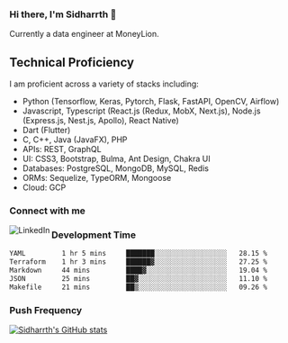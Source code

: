 ### Hi there, I'm Sidharrth 👋

Currently a data engineer at MoneyLion. 

## Technical Proficiency
I am proficient across a variety of stacks including:
- Python (Tensorflow, Keras, Pytorch, Flask, FastAPI, OpenCV, Airflow)
- Javascript, Typescript (React.js (Redux, MobX, Next.js), Node.js (Express.js, Nest.js, Apollo), React Native)
- Dart (Flutter)
- C, C++, Java (JavaFX), PHP
- APIs: REST, GraphQL
- UI: CSS3, Bootstrap, Bulma, Ant Design, Chakra UI
- Databases: PostgreSQL, MongoDB, MySQL, Redis
- ORMs: Sequelize, TypeORM, Mongoose
- Cloud: GCP

### Connect with me

[<img align="left" alt="LinkedIn" src="https://img.shields.io/badge/linkedin-%230077B5.svg?&style=for-the-badge&logo=linkedin&logoColor=white" />][linkedin]

### Development Time
<!--START_SECTION:waka-->

```txt
YAML         1 hr 5 mins     ███████░░░░░░░░░░░░░░░░░░   28.15 %
Terraform    1 hr 3 mins     ██████▓░░░░░░░░░░░░░░░░░░   27.25 %
Markdown     44 mins         ████▓░░░░░░░░░░░░░░░░░░░░   19.04 %
JSON         25 mins         ██▓░░░░░░░░░░░░░░░░░░░░░░   11.10 %
Makefile     21 mins         ██▒░░░░░░░░░░░░░░░░░░░░░░   09.26 %
```

<!--END_SECTION:waka-->

### Push Frequency
[![Sidharrth's GitHub stats](https://github-readme-stats.vercel.app/api?username=sidharrth2002&show_icons=true)](https://github.com/sidharrth2002/github-readme-stats)

[site]: https://sidharrth.me/
[blog]: https://mathsforgeeks.org/blog
[linkedin]: https://www.linkedin.com/in/sidharrth-nagappan/
